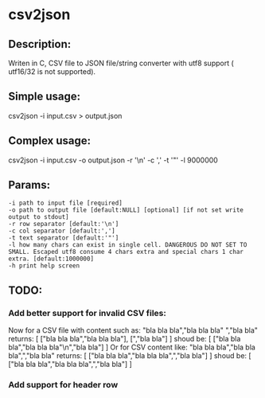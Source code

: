 csv2json
========

Description:
------------
Writen in C, CSV file to JSON file/string converter with utf8 support ( utf16/32 is not supported).

Simple usage:
-------------
csv2json -i input.csv > output.json

Complex usage:
------------
csv2json -i input.csv -o output.json -r '\n' -c ',' -t '"' -l 9000000

Params:
-------
	-i path to input file [required]
	-o path to output file [default:NULL] [optional] [if not set write output to stdout]
	-r row separator [default:'\n']
	-c col separator [default:',']
	-t text separator [default:'"']
	-l how many chars can exist in single cell. DANGEROUS DO NOT SET TO SMALL. Escaped utf8 consume 4 chars extra and special chars 1 char extra. [default:1000000]
	-h print help screen

TODO:
-----
### Add better support for invalid CSV files:
Now for a CSV file with content such as:
	"bla bla bla","bla bla bla"
	","bla bla"
returns:
	[
	["bla bla bla","bla bla bla"],
	[",\"bla bla"]
	]
shoud be:
	[
	["bla bla bla","bla bla bla\"\n","bla bla"]
	]
Or for CSV content like:
	"bla bla bla","bla bla bla",","bla bla"
returns:
	[
	["bla bla bla","bla bla bla",",\"bla bla"]
	]
shoud be:
	[
	["bla bla bla","bla bla bla\",","bla bla"]
	]
### Add support for header row
